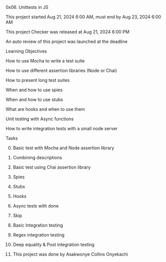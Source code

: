 0x06. Unittests in JS

This project started Aug 21, 2024 6:00 AM, must end by Aug 23, 2024 6:00 AM

This project Checker was released at Aug 21, 2024 6:00 PM

An auto review of this project was launched at the deadline

Learning Objectives

How to use Mocha to write a test suite

How to use different assertion libraries (Node or Chai)

How to present long test suites

When and how to use spies

When and how to use stubs

What are hooks and when to use them

Unit testing with Async functions

How to write integration tests with a small node server

Tasks

0. Basic test with Mocha and Node assertion library

1. Combining descriptions

2. Basic test using Chai assertion library

3. Spies

4. Stubs

5. Hooks

6. Async tests with done

7. Skip

8. Basic Integration testing

9. Regex integration testing

10. Deep equality & Post integration testing

11. This project was done by Asakwonye Collins Onyekachi
